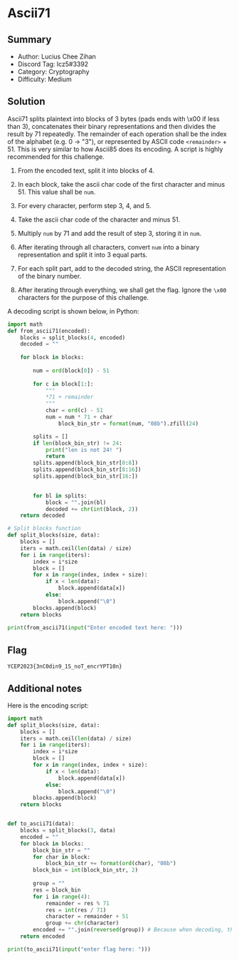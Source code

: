# Ascii71

## Summary
- Author: Lucius Chee Zihan
- Discord Tag: lcz5#3392
- Category: Cryptography
- Difficulty: Medium

## Solution
Ascii71 splits plaintext into blocks of 3 bytes (pads ends with \x00 if less than 3), concatenates their binary representations and then divides the result by 71 repeatedly. The remainder of each operation shall be the index of the alphabet (e.g. 0 -> "3"), or represented by ASCII code `<remainder>` + 51.
This is very similar to how Ascii85 does its encoding.
A script is highly recommended for this challenge.

1. From the encoded text, split it into blocks of 4.
2. In each block, take the ascii char code of the first character and minus 51. This value shall be `num`.
3. For every character, perform step 3, 4, and 5.
4. Take the ascii char code of the character and minus 51.
5. Multiply `num` by 71 and add the result of step 3, storing it in `num`.

6. After iterating through all characters, convert `num` into a binary representation and split it into 3 equal parts.
7. For each split part, add to the decoded string, the ASCII representation of the binary number.
8. After iterating through everything, we shall get the flag. Ignore the `\x00` characters for the purpose of this challenge.

A decoding script is shown below, in Python:
```python
import math
def from_ascii71(encoded):
    blocks = split_blocks(4, encoded)
    decoded = ""
    
    for block in blocks:
        
        num = ord(block[0]) - 51
        
        for c in block[1:]:
            """
            *71 + remainder
            """
            char = ord(c) - 51
            num = num * 71 + char
                block_bin_str = format(num, "08b").zfill(24)

        splits = []
        if len(block_bin_str) != 24:
            print("len is not 24! ")
            return
        splits.append(block_bin_str[0:8])
        splits.append(block_bin_str[8:16])
        splits.append(block_bin_str[16:])

        
        for bl in splits:
            block = "".join(bl)
            decoded += chr(int(block, 2))
    return decoded

# Split blocks function
def split_blocks(size, data):
    blocks = []
    iters = math.ceil(len(data) / size)
    for i in range(iters):
        index = i*size
        block = []
        for x in range(index, index + size):
            if x < len(data):
                block.append(data[x])
            else:
                block.append("\0")
        blocks.append(block)
    return blocks
                
print(from_ascii71(input("Enter encoded text here: ")))
```

## Flag
```
YCEP2023{3nC0din9_1S_noT_encrYPT10n}
```

## Additional notes
Here is the encoding script:
```python
import math
def split_blocks(size, data):
    blocks = []
    iters = math.ceil(len(data) / size)
    for i in range(iters):
        index = i*size
        block = []
        for x in range(index, index + size):
            if x < len(data):
                block.append(data[x])
            else:
                block.append("\0")
        blocks.append(block)
    return blocks


def to_ascii71(data):
    blocks = split_blocks(3, data)
    encoded = ""
    for block in blocks:
        block_bin_str = ""
        for char in block:
            block_bin_str += format(ord(char), "08b")
        block_bin = int(block_bin_str, 2)
        
        group = ""
        res = block_bin
        for i in range(4):
            remainder = res % 71
            res = int(res / 71)
            character = remainder + 51            
            group += chr(character)
        encoded += "".join(reversed(group)) # Because when decoding, they read the other way around. This is implemented even in Ascii85.
    return encoded

print(to_ascii71(input("enter flag here: ")))
```